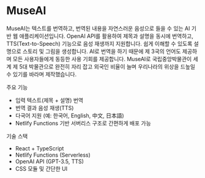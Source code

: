 # MuseAI

MuseAI는 텍스트를 번역하고, 번역된 내용을 자연스러운 음성으로 들을 수 있는 AI 기반 웹 애플리케이션입니다.
OpenAI API를 활용하여 제목과 설명을 동시에 번역하고, TTS(Text-to-Speech) 기능으로 음성 재생까지 지원합니다.
쉽게 이해할 수 있도록 설명으로 스토리 및 그림을 생성합니다.
AI로 번역을 하기 때문에 제 3국의 언어도 제공하며 모든 사용자들에게 동등한 사용 기회를 제공합니다.
MuseAI로 국립중앙박물관이 세계 제 5대 박물관으로 완전히 자리 잡고 외국인 비율이 늘며 우리나라의 위상을 드높일 수 있기를 바라며 제작했습니다.

주요 기능
* 입력 텍스트(제목 + 설명) 번역
* 번역 결과 음성 재생(TTS)
* 다국어 지원 (예: 한국어, English, 中文, 日本語)
* Netlify Functions 기반 서버리스 구조로 간편하게 배포 가능

기술 스택
* React + TypeScript
* Netlify Functions (Serverless)
* OpenAI API (GPT-3.5, TTS)
* CSS 모듈 및 간단한 UI
